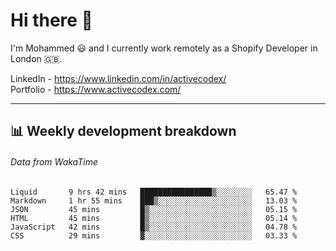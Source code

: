 # Hi there 👋

I'm Mohammed 😃 and I currently work remotely as a Shopify Developer in London 🇬🇧.

LinkedIn - https://www.linkedin.com/in/activecodex/
<br/>
Portfolio - https://www.activecodex.com/

---

## 📊 Weekly development breakdown
###### Data from WakaTime

<!--START_SECTION:waka-->

```text
Liquid       9 hrs 42 mins   ████████████████▒░░░░░░░░   65.47 %
Markdown     1 hr 55 mins    ███▒░░░░░░░░░░░░░░░░░░░░░   13.03 %
JSON         45 mins         █▒░░░░░░░░░░░░░░░░░░░░░░░   05.15 %
HTML         45 mins         █▒░░░░░░░░░░░░░░░░░░░░░░░   05.14 %
JavaScript   42 mins         █▒░░░░░░░░░░░░░░░░░░░░░░░   04.78 %
CSS          29 mins         ▓░░░░░░░░░░░░░░░░░░░░░░░░   03.33 %
```

<!--END_SECTION:waka-->

